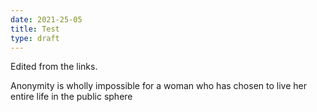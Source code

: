 ```yaml
---
date: 2021-25-05
title: Test
type: draft
---
```


Edited from the links.

Anonymity is wholly impossible for a woman who has chosen to live her entire life in the public sphere
